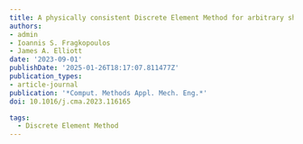 ```yaml
---
title: A physically consistent Discrete Element Method for arbitrary shapes using Volume-interacting Level Sets
authors:
- admin
- Ioannis S. Fragkopoulos
- James A. Elliott
date: '2023-09-01'
publishDate: '2025-01-26T18:17:07.811477Z'
publication_types:
- article-journal
publication: '*Comput. Methods Appl. Mech. Eng.*'
doi: 10.1016/j.cma.2023.116165

tags:
  - Discrete Element Method
---
```


